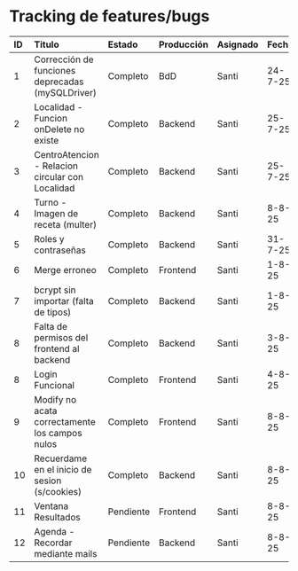 # Tracking de features/bugs

| ID  | Titulo                                           | Estado    | Producción | Asignado | Fecha   |
| :-- | :----------------------------------------------- | :-------- | :--------- | :------- | :------ |
| 1   | Corrección de funciones deprecadas (mySQLDriver) | Completo  | BdD        | Santi    | 24-7-25 |
| 2   | Localidad - Funcion onDelete no existe           | Completo  | Backend    | Santi    | 25-7-25 |
| 3   | CentroAtencion - Relacion circular con Localidad | Completo  | Backend    | Santi    | 25-7-25 |
| 4   | Turno - Imagen de receta (multer)                | Completo  | Backend    | Santi    | 8-8-25  |
| 5   | Roles y contraseñas                              | Completo  | Backend    | Santi    | 31-7-25 |
| 6   | Merge erroneo                                    | Completo  | Frontend   | Santi    | 1-8-25  |
| 7   | bcrypt sin importar (falta de tipos)             | Completo  | Backend    | Santi    | 1-8-25  |
| 8   | Falta de permisos del frontend al backend        | Completo  | Backend    | Santi    | 3-8-25  |
| 8   | Login Funcional                                  | Completo  | Frontend   | Santi    | 4-8-25  |
| 9   | Modify no acata correctamente los campos nulos   | Completo  | Frontend   | Santi    | 8-8-25  |
| 10  | Recuerdame en el inicio de sesion (s/cookies)    | Completo  | Backend    | Santi    | 8-8-25  |
| 11  | Ventana Resultados                               | Pendiente | Frontend   | Santi    | 8-8-25  |
| 12  | Agenda - Recordar mediante mails                 | Pendiente | Backend    | Santi    | 8-8-25  |
